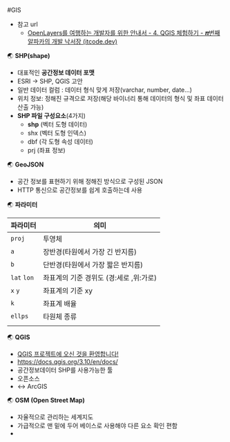 #GIS 
- 참고 url
	- [OpenLayers를 여행하는 개발자를 위한 안내서 - 4. QGIS 체험하기 - 𝝅번째 알파카의 개발 낙서장 (itcode.dev)](https://blog.itcode.dev/projects/2022/03/05/gis-guide-for-programmer-4)

🌏 **SHP(shape)**
- 대표적인 **공간정보 데이터 포맷**
- ESRI -> SHP, QGIS 고안
- 일반 데이터 컬럼 :  데이터 형식 맞게 저장(varchar, number, date...)
- 위치 정보: 정해진 규격으로 저장(해당 바이너리 통해 데이터의 형식 및 좌표 데이터 산출 가능)
- **SHP 파일 구성요소**(4가지)
	- **shp** (벡터 도형 데이터)
	- shx (벡터 도형 인덱스)
	- dbf (각 도형 속성 데이터)
	- prj (좌표 정보)

🌏 **GeoJSON**
- 공간 정보를 표현하기 위해 정해진 방식으로 구성된 JSON
- HTTP 통신으로 공간정보를 쉽게 호출하는데 사용

🌏 **파라미터**

| 파라미터        | 의미                       |
| ----------- | ------------------------ |
| `proj`      | 투영체                      |
| `a`         | 장반경(타원에서 가장 긴 반지름)       |
| `b`         | 단반경(타원에서 가장 짧은 반지름)      |
| `lat` `lon` | 좌표계의 기준 경위도 (경:세로 ,위:가로) |
| `x` `y`     | 좌표계의 기준 xy               |
| `k`         | 좌표계 배율                   |
| `ellps`     | 타원체 종류                   |
|             |                          |



🌏 **QGIS**
- [QGIS 프로젝트에 오신 것을 환영합니다!](https://qgis.org/ko/site/)
- https://docs.qgis.org/3.10/en/docs/
- 공간정보데이터 SHP를 사용가능한 툴
- 오픈소스
- <-> ArcGIS


🌏 **OSM (Open Street Map)**
- 자율적으로 관리하는 세계지도
- 가급적으로 맨 밑에 두어 베이스로 사용해야 다른 요소 확인 편함
- 






